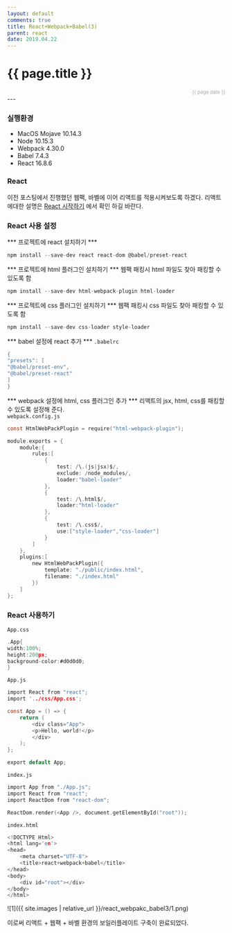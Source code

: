 ```yaml
---
layout: default
comments: true
title: React+Webpack+Babel(3)
parent: react
date: 2019.04.22
---
```


<h1>{{ page.title }}</h1>  
<div style="text-align:right; font-size:11px; color:#aaa">{{ page.date }} </div>
---

### 실행환경
- MacOS Mojave 10.14.3
- Node 10.15.3
- Webpack 4.30.0
- Babel 7.4.3
- React 16.8.6

### React
이전 포스팅에서 진행했던 웹팩, 바벨에 이어 리액트를 적용시켜보도록 하겠다. 리액트에대한 설명은 [React 시작하기](https://taes-k.github.io/docs/react/react_start/) 에서 확인 하길 바란다.  

### React 사용 설정
*** 프로젝트에 react 설치하기 ***
```c
npm install --save-dev react react-dom @babel/preset-react
```

*** 프로젝트에 html 플러그인 설치하기 ***
웹팩 패킹시 html 파일도 찾아 패킹할 수 있도록 함
```c
npm install --save-dev html-webpack-plugin html-loader
```

*** 프로젝트에 css 플러그인 설치하기 ***
웹팩 패킹시 css 파일도 찾아 패킹할 수 있도록 함
```c
npm install --save-dev css-loader style-loader
```

*** babel 설정에 react 추가 ***
`.babelrc`  
```c
{
"presets": [
"@babel/preset-env",
"@babel/preset-react"
]
}
```

*** webpack 설정에 html, css 플러그인 추가 ***
리액트의 jsx, html, css를 패킹할수 있도록 설정해 준다.  
`webpack.config.js`  
```c
const HtmlWebPackPlugin = require("html-webpack-plugin");

module.exports = {
    module:{
        rules:[
            {
                test: /\.(js|jsx)$/,
                exclude: /node_modules/,
                loader:"babel-loader"
            },
            {
                test: /\.html$/,
                loader:"html-loader"
            },
            {
                test: /\.css$/,
                use:["style-loader","css-loader"]
            }
        ]
    },
    plugins:[
        new HtmlWebPackPlugin({
            template: "./public/index.html",
            filename: "./index.html"
        })
    ]
};
```

### React 사용하기
`App.css`
```c
.App{
width:100%;
height:200px;
background-color:#d0d0d0;
}
```

`App.js`
```c
import React from "react";
import '../css/App.css';

const App = () => {
    return (
        <div class="App">
        <p>Hello, world!</p>
        </div>
    );
};

export default App;
```  

`index.js`
```c
import App from "./App.js";
import React from "react";
import ReactDom from "react-dom";

ReactDom.render(<App />, document.getElementById("root"));
```

`index.html`
```c
<!DOCTYPE Html>
<html lang='en'>
<head>
    <meta charset="UTF-8">
    <title>react+webpack+babel</title>
</head>
<body>
    <div id="root"></div>
</body>
</html>
```

![1]({{ site.images | relative_url }}/react_webpakc_babel3/1.png)    


이로써 리액트 + 웹팩 + 바벨 환경의 보일러플레이트 구축이 완료되었다.

